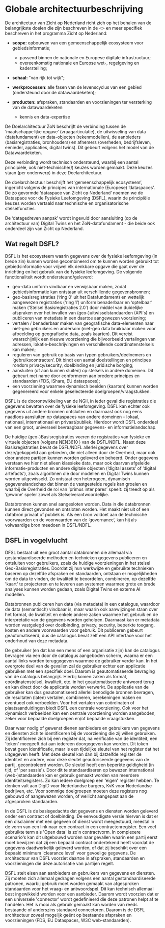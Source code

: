 # Globale architectuurbeschrijving

De architectuur van Zicht op Nederland richt zich op het behalen van de belangrijkste doelen die zijn beschreven in de <> en meer specifiek beschreven in het programma Zicht op Nederland:
- **scope:** opbouwen van een gemeenschappelijk ecosysteem voor gebiedsinformatie;
  - passend binnen de nationale en Europese digitale infrastructuur;
  - overeenkomstig nationale en Europse wet-, regelgeving en kaderstelling;

- **schaal:** "van rijk tot wijk";
- **werkprocessen**: alle fasen van de levenscyclus van een gebied (ondersteund door de datawaardeketen);

- **producten:** afspraken, standaarden en voorzieningen ter versterking van de datawaardeketen
  - kennis en data-expertise

De Doelarchitectuur ZoN beschrijft de verbinding tussen de ‘maatschappelijke opgave’ (vraagarticulatie), de uitwisseling van data (datafundament) en data-objecten (rekenmodellen), de aanbieders (basisregistraties, bronhouders) en afnemers (overheden, bedrijfsleven, eenieder, applicaties, digital twins). Dit gebeurt volgens het model van de Datawaardeketen.

Deze verbinding wordt technisch ondersteund, waarbij een aantal principiële, ook niet-technische(!) keuzes worden gemaakt. Deze keuzes staan (per onderwerp) in deze Doelarchitectuur.

De doelarchitectuur beschrijft het ‘gemeenschappelijk ecosysteem’, ingericht volgens de principes van internationale (Europese) ‘dataspaces’. De zo gevormde ‘dataspace van Zicht op Nederland’ noemen we de Dataspace voor de Fysieke Leefomgeving (DSFL), waarin de principiële keuzes worden vertaald naar technische en organisatorische stelselfuncties.

De ‘datagedreven aanpak’ wordt ingevuld door aansluiting (op de architectuur van) Digital Twins en het ZoN-datafundament - die beide ook onderdeel zijn van Zicht op Nederland. 

## Wat regelt DSFL?

DSFL is het ecosysteem waarin gegevens over de fysieke leefomgeving (in brede zin) kunnen worden gecombineerd om te kunnen worden gebruikt tot gebiedsinformatie voor vrijwel elk denkbare opgave die gaat over de inrichting en het gebruik van de fysieke leefomgeving. De volgende functionaliteit wordt ondersteund/geleverd:
- geo-data uniform vindbaar en verwijsbaar maken, zodat gebiedsinformatie kan ontstaan uit verschillende gegevensbronnen;
- geo-basisregistraties (‘ring 0’ uit het Datafundament) en wettelijk aangewezen registraties (‘ring 1’) uniform benaderbaar en ‘optelbaar’ maken (‘Stelsel Basisregistraties 2.0’) door middel van duidelijke afspraken over het invullen van (geo-)uitwisselstandaarden (API's) en publiceren van metadata in een daartoe aangewezen voorziening;
- vertalen / benaderbaar maken van geografische data-elementen naar niet-geo gebruikers en andersom (niet-geo data bruikbaar maken voor afbeelding op geografische data, zoals kaarten). Dit vereist waarschijnlijk een nieuwe voorziening die bijvoorbeeld vertalingen van adressen, lokatie-beschrijvingen en verschillende coørdinatenstelsels kan maken;
- reguleren van gebruik op basis van typen gebruikers/deelnemers en ‘gebruikscontracten’. Dit bindt een aantal doelstellingen en principes rondom privacy/security, doelbinding en juridische borging;
- aansluiten (of aan kunnen sluiten) op stelsels in andere domeinen. Dit gebeurt met name door conformeren aan bredere principes en standaarden (FDS, iShare, EU dataspaces);
- een voorziening waarmee dynamisch beelden (kaarten) kunnen worden gegenereerd voor enkele geselecteerde doelgroepen/vraagstukken.

DSFL is de doorontwikkeling van de NGII, in ieder geval die registraties die gegevens bevatten over de fysieke leefomgeving. DSFL kan echter ook gegevens uit andere bronnen ontsluiten en daarnaast ook nog eens naadloos aansluiten op dataspaces van andere domeinen – lokaal, nationaal, internationaal en privaat/publiek. Hierdoor wordt DSFL onderdeel van een groot, universeel bevraagbaar gegevens- en informatielandschap.

De huidige (geo-)Basisregistraties voeren de registraties van fysieke en virtuele objecten (volgens NEN3610 ) van de DSFL/NDFL. Naast deze Basisregistraties bevat de DSFL/NDFL allerlei gegevens over deze/gekoppeld aan gebieden, die niet alleen door de Overheid, maar ook door andere partijen kunnen worden geleverd en beheerd. Onder gegevens verstaan we hier niet alleen klassieke data, maar ook daarvan afgeleide informatie-producten en andere digitale objecten (‘digital assets’ of ‘digital artefacts’), zoals algoritmen die door modellen en Digital Twins kunnen worden uitgewisseld. Zo ontstaat een heterogeen, dynamisch gegevenslandschap dat binnen de vastgestelde regels kan groeien en waarbij de Overheid de rol van ‘primus inter pares’ speelt: zij treedt op als ‘gewone’ speler zowel als Stelselverantwoordelijke.

Databronnen kunnen snel aangesloten worden. Data in die databronnen kunnen direct gevonden en ontsloten worden.  Het maakt niet uit of een databron privaat of publiek is. Als een bron voldoet aan de technische voorwaarden en de voorwaarden van de ‘governance’, kan hij als volwaardige bron meedoen in DSFL/NDFL.


## DSFL in vogelvlucht

DFSL bestaat uit een groot aantal databronnen die allemaal via gestandaardiseerde methoden en technieken gegevens publiceren en ontsluiten voor gebruikers, zoals de huidige voorzieningen in het stelsel Geo-Basisregistraties. Doordat zij hun werkwijze en gebruikte technieken baseren op dezelfde afspraken en standaarden, ontstaan er mogelijkheden om de data te vinden, de kwaliteit te beoordelen, combineren, op dezelfde 'kaart' te projecteren en te leveren aan systemen waarmee grote en brede analyses kunnen worden gedaan, zoals Digital Twins en externe AI modellen. 

Databronnen publiceren hun data (via metadata) in een catalogus, waardoor de data (semantisch) vindbaar is, maar waarin ook aanwijzingen staan over het format, de kwaliteit en enkele andere zaken waarmee het gebruik en de interpretatie van de gegevens worden geholpen. Daarnaast kan er metadata worden vastgelegd over doelbinding, privacy, security, beperkte toegang, kosten en andere voorwaarden voor gebruik. Dit publiceren gebeurt geautomatiseerd, dus de catalogus bevat zelf een API interface voor het onderhoud van deze metadata.

De gebruiker (en dat kan een mens of een organisatie zijn) kan de catalogus bevragen via een door de catalogus aangeboden scherm, waarna er een aantal links worden teruggegeven waarmee de gebruiker verder kan. In het overgrote deel van de gevallen zal de gebruiker echter een applicatie gebruiken met een specifiek doel. Daarom is geautomatiseerde bevraging van de catalogus belangrijk. Hierbij komen zaken als format, coördinatenstelsel, kwaliteit, etc. in het geautomatiseerde antwoord terug en kan direct door de applicatie worden verwerkt. De applicatie van de gebruiker kan dus geautomatiseerd allerlei benodigde bronnen bevragen, de resultaten (laten) vertalen, combineren, berekeningen maken en eventueel ook verbeelden. Voor het vertalen van coördinaten of plaatsaanduidingen biedt DSFL een centrale voorziening. Ook voor het dynamisch verbeelden kan een centrale voorziening worden aangeboden, zeker voor bepaalde doelgroepen en/of bepaalde vraagstukken.

Daar waar nodig of gewenst dienen aanbieders en gebruikers van gegevens en diensten zich te identificeren bij de voorziening die zij willen gebruiken. Zij identificeren zich bij een register dat, na verificatie van de identiteit, een 'token' meegeeft dat aan iedereen doorgegeven kan worden. Dit token bevat geen identificatie, maar is een tijdelijke sleutel van het register dat het uitgegeven heeft. Met deze sleutel kan dan bij datzelfde register de identiteit en andere, voor deze sleutel geautoriseerde gegevens van de partij, gecontroleerd worden. De sleutel heeft een beperkte geldigheid (in tijd, of 'per sessie'). Door dit te standaardiseren op bewezen international (web-)standaarden kan er gebruik gemaakt worden van meerdere identiteitsregisters. Zo kan iedere doelgroep een 'eigen' register hebben. Te denken valt aan DigiD voor Nederlandse burgers, KvK voor Nederlandse bedrijven, etc. Voor sommige doelgroepen moeten deze registers nog gebouwd of aangewezen worden, of wellicht aangepast aan de afgesproken standaarden.

In de DSFL is de basisgedachte dat gegevens en diensten worden geleverd onder een contract of doelbinding. De eenvoudigste versie hiervan is dat er een disclaimer met een gegeven of dienst wordt meegestuurd, meestal in de vorm van een link naar een contract in een contractenregister. Een veel gebruikte term als 'Open data' is zo'n contractvorm. In complexere scenario's kan dit uitgebouwd worden naar gevallen waarin een partij eerst moet bewijzen dat zij een bepaald contract ondertekend heeft voordat de gegevens daadwerkelijk geleverd worden, of dat zij beschikt over een bepaald minimum 'clearance level' voor gevoelige gegevens. De architectuur van DSFL voorziet daartoe in afspraken, standaarden en voorzieningen  die deze autorisatie van partijen regelt.

DSFL stelt eisen aan aanbieders en gebruikers van gegevens en diensten. Zij moeten zich allemaal gedragen volgens een aantal gestandaardiseerde patronen, waarbij gebruik moet worden gemaakt van afgesproken standaarden voor het vraag- en antwoordspel. Dit kan technisch allemaal best ingewikkeld worden voor een aanbieder. Daarom wordt voorzien dat er een universele 'connector' wordt gedefinieerd die deze patronen helpt af te handelen. Het is mooi als gebruik gemaakt kan worden van reeds bestaande of anderszins standaard connectoren. Daarom is de DSFL architectuur zoveel mogelijk geënt op bestaande afspraken en voorzieningen (FDS, EU Dataspaces, W3C web-standaarden).








